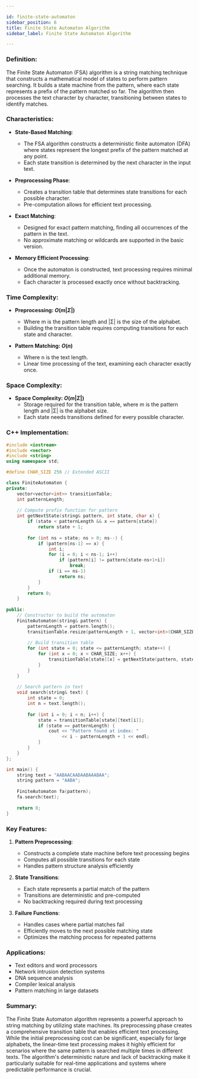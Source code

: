 ```yaml
---

id: finite-state-automaton
sidebar_position: 6
title: Finite State Automaton Algorithm
sidebar_label: Finite State Automaton Algorithm

---
```


### Definition:

The Finite State Automaton (FSA) algorithm is a string matching technique that constructs a mathematical model of states to perform pattern searching. It builds a state machine from the pattern, where each state represents a prefix of the pattern matched so far. The algorithm then processes the text character by character, transitioning between states to identify matches.

### Characteristics:

- **State-Based Matching**:
  - The FSA algorithm constructs a deterministic finite automaton (DFA) where states represent the longest prefix of the pattern matched at any point.
  - Each state transition is determined by the next character in the input text.

- **Preprocessing Phase**:
  - Creates a transition table that determines state transitions for each possible character.
  - Pre-computation allows for efficient text processing.

- **Exact Matching**:
  - Designed for exact pattern matching, finding all occurrences of the pattern in the text.
  - No approximate matching or wildcards are supported in the basic version.

- **Memory Efficient Processing**:
  - Once the automaton is constructed, text processing requires minimal additional memory.
  - Each character is processed exactly once without backtracking.

### Time Complexity:

- **Preprocessing: $O(m|Σ|)$**
  - Where m is the pattern length and |Σ| is the size of the alphabet.
  - Building the transition table requires computing transitions for each state and character.

- **Pattern Matching: $O(n)$**
  - Where n is the text length.
  - Linear time processing of the text, examining each character exactly once.

### Space Complexity:

- **Space Complexity: $O(m|Σ|)$**
  - Storage required for the transition table, where m is the pattern length and |Σ| is the alphabet size.
  - Each state needs transitions defined for every possible character.

### C++ Implementation:

```cpp
#include <iostream>
#include <vector>
#include <string>
using namespace std;

#define CHAR_SIZE 256 // Extended ASCII

class FiniteAutomaton {
private:
    vector<vector<int>> transitionTable;
    int patternLength;
    
    // Compute prefix function for pattern
    int getNextState(string& pattern, int state, char x) {
        if (state < patternLength && x == pattern[state])
            return state + 1;
            
        for (int ns = state; ns > 0; ns--) {
            if (pattern[ns-1] == x) {
                int i;
                for (i = 0; i < ns-1; i++)
                    if (pattern[i] != pattern[state-ns+1+i])
                        break;
                if (i == ns-1)
                    return ns;
            }
        }
        return 0;
    }
    
public:
    // Constructor to build the automaton
    FiniteAutomaton(string& pattern) {
        patternLength = pattern.length();
        transitionTable.resize(patternLength + 1, vector<int>(CHAR_SIZE));
        
        // Build transition table
        for (int state = 0; state <= patternLength; state++) {
            for (int x = 0; x < CHAR_SIZE; x++) {
                transitionTable[state][x] = getNextState(pattern, state, x);
            }
        }
    }
    
    // Search pattern in text
    void search(string& text) {
        int state = 0;
        int n = text.length();
        
        for (int i = 0; i < n; i++) {
            state = transitionTable[state][text[i]];
            if (state == patternLength) {
                cout << "Pattern found at index: " 
                     << i - patternLength + 1 << endl;
            }
        }
    }
};

int main() {
    string text = "AABAACAADAABAAABAA";
    string pattern = "AABA";
    
    FiniteAutomaton fa(pattern);
    fa.search(text);
    
    return 0;
}
```

### Key Features:

1. **Pattern Preprocessing**:
   - Constructs a complete state machine before text processing begins
   - Computes all possible transitions for each state
   - Handles pattern structure analysis efficiently

2. **State Transitions**:
   - Each state represents a partial match of the pattern
   - Transitions are deterministic and pre-computed
   - No backtracking required during text processing

3. **Failure Functions**:
   - Handles cases where partial matches fail
   - Efficiently moves to the next possible matching state
   - Optimizes the matching process for repeated patterns

### Applications:

- Text editors and word processors
- Network intrusion detection systems
- DNA sequence analysis
- Compiler lexical analysis
- Pattern matching in large datasets

### Summary:

The Finite State Automaton algorithm represents a powerful approach to string matching by utilizing state machines. Its preprocessing phase creates a comprehensive transition table that enables efficient text processing. While the initial preprocessing cost can be significant, especially for large alphabets, the linear-time text processing makes it highly efficient for scenarios where the same pattern is searched multiple times in different texts. The algorithm's deterministic nature and lack of backtracking make it particularly suitable for real-time applications and systems where predictable performance is crucial.